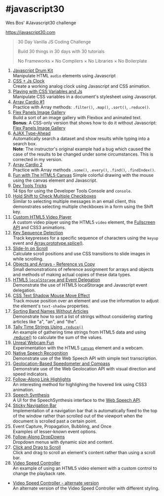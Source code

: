 # \#javascript30
Wes Bos' #Javascript30 challenge

https://javascript30.com

 > 30 Day Vanilla JS Coding Challenge
 >
 > Build 30 things in 30 days with 30 tutorials
 >
 > No Frameworks × No Compilers × No Libraries × No Boilerplate

1. [Javascript Drum Kit](01_JavascriptDrumKit/)  
Manipulate HTML `audio` elements using Javascript
2. [CSS + Js Clock](02_CSS+JsClock/)  
Create a working analog clock using Javascript and CSS animation.
3. [Playing with CSS Variables and Js](03_PlayingWithCSSVariablesAndJs/)  
Manipulate CSS variables in a document's stylesheet using Javascript.
4. [Array Cardio #1](04_ArrayCardio1/)  
Practice with Array methods: `.filter()`, `.map()`, `.sort()`, `.reduce()`.
5. [Flex Panels Image Gallery](05_FlexPanelsImageGallery/)  
Build a sort of an image gallery with Flexbox and animated text.  
**Bonus**: A CSS-only version that shows how to do it without Javascript: [Flex Panels Image Gallery](05_FlexPanelsImageGallery_CSS-only/)
6. [AJAX Type-Ahead](06_AJAXTypeAhead/)  
Automatically search a dataset and show results while typing into a search box.  
**Note**: The instructor's original example had a bug which caused the case of the results to be changed under some circumstances. This is corrected in my version.
7. [Array Cardio 2](07_ArrayCardio2/)  
Practice with Array methods `.some()`, `.every()`, `.find()`, `.findIndex()`.
8. [Fun with The HTML5 Canvas](08_FunWithTheHTML5Canvas/)
Simple colorful drawing with the mouse using the canvas element and Javascript.
9. [Dev Tools Tricks](09_DevToolsTricks/)  
14 tips for using the Developer Tools Console and `console`.
10. [Hold Shift to Check Multiple Checkboxes](10_HoldShiftToCheckMultipleCheckboxes)  
Similar to selecting multiple messages in an email client, this demonstrates selecting multiple checkboxes in a form using the Shift key.
11. [Custom HTML5 Video Player](11_CustomHTML5VideoPlayer/)  
A custom video player using the HTML5 `video` element, the [Fullscreen API](https://developer.mozilla.org/en-US/docs/Web/API/Fullscreen_API) and CSS3 animations.
12. [Key Sequence Detection](12_KeySequenceDetection/)  
Track keypresses for a specific sequence of characters using the `keyup` event and [Array.prototype.splice()](https://developer.mozilla.org/en-US/docs/Web/JavaScript/Reference/Global_Objects/Array/splice).
13. [Slide-In on Scroll](13_SlideInOnScroll/)  
Calculate scroll positions and use CSS transitions to slide images in while scrolling.
14. [Objects and Arrays - Reference vs Copy](14_ReferenceVsCopy/)  
Small demonstrations of reference assignment for arrays and objects and methods of making actual copies of these data types.
15. [HTML5 `localStorage` and Event Delegation](15_LocalStorageAndEventDelegation/)  
Demonstrate the use of HTML5 localStorage and Javascript event delegation.
16. [CSS Text Shadow Mouse Move Effect](16_CSSTextShadowMouseMoveEffect/)  
Track mouse position over an element and use the information to adjust the element's `text-shadow` properties.
17. [Sorting Band Names Without Articles](17_SortingBandNamesWithoutArticles/)  
Demonstrate how to sort a list of strings without considering starting articles like "a", "an", and "the".
18. [Tally Time Strings Using `.reduce()`](18_TallyStringTimesWithReduce/)  
An example of gathering time strings from HTML5 data and using [.reduce()](https://developer.mozilla.org/en-US/docs/Web/JavaScript/Reference/Global_Objects/Array/Reduce) to calculate the sum of the values.
19. [Unreal Webcam Fun](19_UnrealWebcamFun/)  
Experimentation with the HTML5 [`canvas`](https://developer.mozilla.org/en-US/docs/Web/HTML/Element/canvas) element and a webcam.
20. [Native Speech Recognition](20_NativeSpeechRecognition/)  
Demonstrate use of the Web Speech API with simple text transcription.
21. [Geolocation-Based Speedometer and Compass](21_GeolocationSpeedometerAndCompass/)  
Demonstrate use of the Web Geolocation API with visual direction and speed indicators.
22. [Follow-Along Link Highlights](22_FollowAlongLinks/)  
An interesting method for highlighing the hovered link using CSS3 animation.
23. [Speech Synthesis](23_SpeechSynthesis/)  
A UI for the SpeechSynthesis interface to the [Web Speech API](https://developer.mozilla.org/en-US/docs/Web/API/Web_Speech_API).
24. [Sticky Navigation Bar](24_StickyNav/)  
Implementation of a navigation bar that is automatically fixed to the top of the window rather than scrolled out of the viewport when the document is scrolled past a certain point.
25. Event Capture, Propagation, Bubbling, and Once  
Examples of lesser-known event options.
26. [Follow-Along DropDowns](26_FollowAlongDropDown/)  
Dropdown menus with dynamic size and content.
27. [Click and Drag to Scroll](27_ClickAndDragToScroll/)  
Click and drag to scroll an element's content rather than using a scroll bar.
28. [Video Speed Controller](28_VideoSpeedController/)  
An example of using an HTML5 video element with a custom control to change the playback rate.
  - [Video Speed Controller - alternate version](28_VideoSpeedController_alternate/)  
  An alternate version of the Video Speed Controller with different styling.
